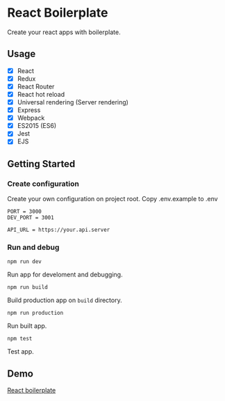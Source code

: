 # React Boilerplate

Create your react apps with boilerplate.

## Usage
- [x] React
- [x] Redux
- [x] React Router
- [x] React hot reload
- [x] Universal rendering (Server rendering)
- [x] Express
- [x] Webpack
- [x] ES2015 (ES6)
- [x] Jest
- [x] EJS

## Getting Started

### Create configuration
Create your own configuration on project root.
Copy .env.example to .env

```properties
PORT = 3000
DEV_PORT = 3001

API_URL = https://your.api.server
```

### Run and debug
`npm run dev`

Run app for develoment and debugging.

`npm run build`

Build production app on `build` directory.

`npm run production`

Run built app.

`npm test`

Test app.

## Demo
[React boilerplate](https://react-universal-boilerplate.herokuapp.com)
